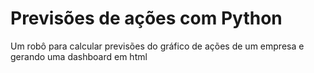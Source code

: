 # Previsões de ações com Python
 Um robô para calcular previsões do gráfico de ações de um empresa e gerando uma dashboard em html
